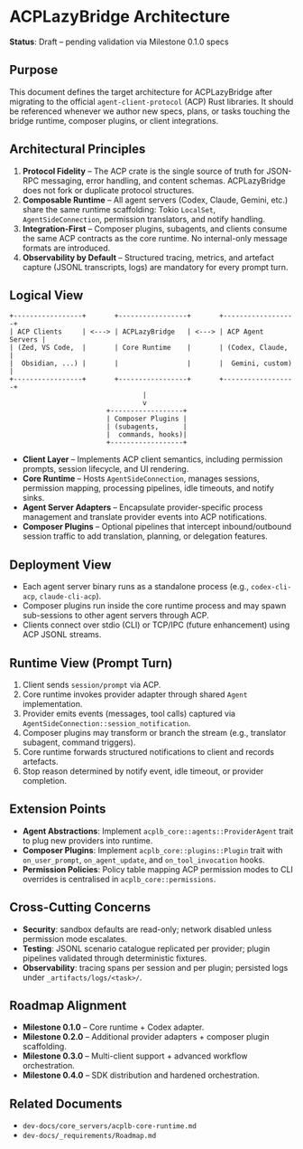 # ACPLazyBridge Architecture

**Status**: Draft – pending validation via Milestone 0.1.0 specs

## Purpose

This document defines the target architecture for ACPLazyBridge after migrating to the official `agent-client-protocol` (ACP) Rust libraries. It should be referenced whenever we author new specs, plans, or tasks touching the bridge runtime, composer plugins, or client integrations.

## Architectural Principles

1. **Protocol Fidelity** – The ACP crate is the single source of truth for JSON-RPC messaging, error handling, and content schemas. ACPLazyBridge does not fork or duplicate protocol structures.
2. **Composable Runtime** – All agent servers (Codex, Claude, Gemini, etc.) share the same runtime scaffolding: Tokio `LocalSet`, `AgentSideConnection`, permission translators, and notify handling.
3. **Integration-First** – Composer plugins, subagents, and clients consume the same ACP contracts as the core runtime. No internal-only message formats are introduced.
4. **Observability by Default** – Structured tracing, metrics, and artefact capture (JSONL transcripts, logs) are mandatory for every prompt turn.

## Logical View

```text
+-----------------+       +-----------------+       +------------------+
| ACP Clients     | <---> | ACPLazyBridge   | <---> | ACP Agent Servers |
| (Zed, VS Code,  |       | Core Runtime    |       | (Codex, Claude,   |
|  Obsidian, ...) |       |                 |       |  Gemini, custom)  |
+-----------------+       +-----------------+       +------------------+
                                 |
                                 v
                        +------------------+
                        | Composer Plugins |
                        | (subagents,      |
                        |  commands, hooks)|
                        +------------------+
```

- **Client Layer** – Implements ACP client semantics, including permission prompts, session lifecycle, and UI rendering.
- **Core Runtime** – Hosts `AgentSideConnection`, manages sessions, permission mapping, processing pipelines, idle timeouts, and notify sinks.
- **Agent Server Adapters** – Encapsulate provider-specific process management and translate provider events into ACP notifications.
- **Composer Plugins** – Optional pipelines that intercept inbound/outbound session traffic to add translation, planning, or delegation features.

## Deployment View

- Each agent server binary runs as a standalone process (e.g., `codex-cli-acp`, `claude-cli-acp`).
- Composer plugins run inside the core runtime process and may spawn sub-sessions to other agent servers through ACP.
- Clients connect over stdio (CLI) or TCP/IPC (future enhancement) using ACP JSONL streams.

## Runtime View (Prompt Turn)

1. Client sends `session/prompt` via ACP.
2. Core runtime invokes provider adapter through shared `Agent` implementation.
3. Provider emits events (messages, tool calls) captured via `AgentSideConnection::session_notification`.
4. Composer plugins may transform or branch the stream (e.g., translator subagent, command triggers).
5. Core runtime forwards structured notifications to client and records artefacts.
6. Stop reason determined by notify event, idle timeout, or provider completion.

## Extension Points

- **Agent Abstractions**: Implement `acplb_core::agents::ProviderAgent` trait to plug new providers into runtime.
- **Composer Plugins**: Implement `acplb_core::plugins::Plugin` trait with `on_user_prompt`, `on_agent_update`, and `on_tool_invocation` hooks.
- **Permission Policies**: Policy table mapping ACP permission modes to CLI overrides is centralised in `acplb_core::permissions`.

## Cross-Cutting Concerns

- **Security**: sandbox defaults are read-only; network disabled unless permission mode escalates.
- **Testing**: JSONL scenario catalogue replicated per provider; plugin pipelines validated through deterministic fixtures.
- **Observability**: tracing spans per session and per plugin; persisted logs under `_artifacts/logs/<task>/`.

## Roadmap Alignment

- **Milestone 0.1.0** – Core runtime + Codex adapter.
- **Milestone 0.2.0** – Additional provider adapters + composer plugin scaffolding.
- **Milestone 0.3.0** – Multi-client support + advanced workflow orchestration.
- **Milestone 0.4.0** – SDK distribution and hardened orchestration.

## Related Documents

- `dev-docs/core_servers/acplb-core-runtime.md`
- `dev-docs/_requirements/Roadmap.md`
